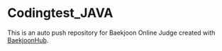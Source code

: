# Codingtest_JAVA
This is an auto push repository for Baekjoon Online Judge created with [BaekjoonHub](https://github.com/BaekjoonHub/BaekjoonHub).
